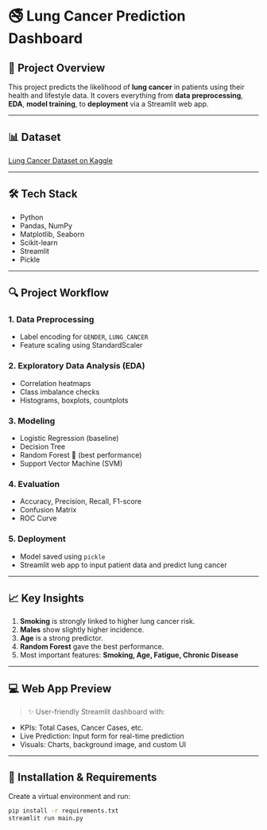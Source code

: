 # 🚭 Lung Cancer Prediction Dashboard

## 📌 Project Overview

This project predicts the likelihood of **lung cancer** in patients using their health and lifestyle data. It covers everything from **data preprocessing**, **EDA**, **model training**, to **deployment** via a Streamlit web app.

---

## 📊 Dataset

[Lung Cancer Dataset on Kaggle](https://www.kaggle.com/datasets/iamtanmayshukla/lung-cancer-data?resource=download)

---

## 🛠️ Tech Stack

- Python
- Pandas, NumPy
- Matplotlib, Seaborn
- Scikit-learn
- Streamlit
- Pickle

---

## 🔍 Project Workflow

### 1. **Data Preprocessing**
- Label encoding for `GENDER`, `LUNG_CANCER`
- Feature scaling using StandardScaler

### 2. **Exploratory Data Analysis (EDA)**
- Correlation heatmaps
- Class imbalance checks
- Histograms, boxplots, countplots

### 3. **Modeling**
- Logistic Regression (baseline)
- Decision Tree
- Random Forest 🌲 (best performance)
- Support Vector Machine (SVM)

### 4. **Evaluation**
- Accuracy, Precision, Recall, F1-score
- Confusion Matrix
- ROC Curve

### 5. **Deployment**
- Model saved using `pickle`
- Streamlit web app to input patient data and predict lung cancer

---

## 📈 Key Insights

1. **Smoking** is strongly linked to higher lung cancer risk.
2. **Males** show slightly higher incidence.
3. **Age** is a strong predictor.
4. **Random Forest** gave the best performance.
5. Most important features: **Smoking, Age, Fatigue, Chronic Disease**

---

## 💻 Web App Preview

> ✨ User-friendly Streamlit dashboard with:
- KPIs: Total Cases, Cancer Cases, etc.
- Live Prediction: Input form for real-time prediction
- Visuals: Charts, background image, and custom UI

---

## 🧪 Installation & Requirements

Create a virtual environment and run:

```bash
pip install -r requirements.txt
streamlit run main.py
